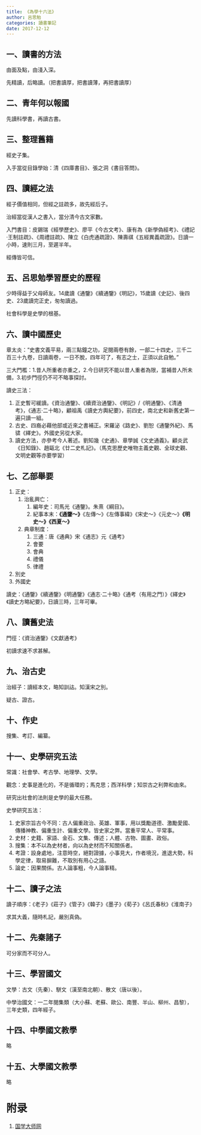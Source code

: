 ```yaml
---
title: 《為學十六法》
author: 呂思勉
categories: 讀書筆記
date: 2017-12-12
---
```


## 一、讀書的方法

由面及點，由淺入深。

先精讀，后略讀。（把書讀厚，把書讀薄，再把書讀厚）

## 二、青年何以報國

先讀科學書，再讀古書。

## 三、整理舊籍

經史子集。

入手當從目錄學始：清《四庫書目》、張之洞《書目答問》。

## 四、讀經之法

經子價值相同，但經之註疏多，故先經后子。

治經當從漢人之書入，當分清今古文家數。

入門書目：皮錫瑞《經學歷史》、廖平《今古文考》、康有為《新學偽經考》、《禮記·王制註疏》、《周禮註疏》、陳立《白虎通疏證》、陳壽祺《五經異義疏證》。日讀一小時，速則三月，至遲半年。

經傳皆可信。

## 五、呂思勉學習歷史的歷程

少時得益于父母師友。14歲讀《通鑒》《續通鑒》《明記》，15歲讀《史記》、後四史、23歲讀完正史，匆匆讀過。

社會科學是史學的根基。

## 六、讀中國歷史

章太炎：“史書文義平易，兩三點鐘之功，足閱兩卷有餘，一部二十四史，三千二百三十九卷，日讀兩卷，一日不脫，四年可了，有志之士，正須以此自勉。”

三大門檻：1.昔人所重者亦重之，2.今日研究不能以昔人重者為限，當補昔人所未備，3.初步門徑仍不可不略事探討。

讀史三法：

1. 正史暫可緩讀。《資治通鑒》、《續資治通鑒》、《明記》/《明通鑒》、《清通考》，《通志·二十略》，顧祖禹《讀史方輿紀要》，前四史，南北史和新舊史第一遍只讀一組。
2. 古史、四裔必藉他部或近來之書補正。宋羅泌《路史》、劉恕《通鑒外紀》、馬骕《繹史》。外國史另從大家。
3. 讀史方法，亦參考今人著述。劉知幾《史通》、章學誠《文史通義》。顧炎武《日知錄》、趙甌北《廿二史札記》。（馬克思歷史唯物主義史觀、全球史觀、文明史觀等亦要學習）

## 七、乙部舉要
1. 正史：
    1. 治亂興亡：
        1. 編年史：司馬光《通鑒》。朱熹《綱目》。
        2. 紀事本末：**《通鑒～》**《左傳～》《左傳事緯》《宋史～》《元史～》**《明史～》《西夏～》**
    2. 典章制度：
        1. 三通：唐《通典》宋《通志》元《通考》
        2. 會要
        3. 會典
        4. 禮儀
        5. 律禮
2. 別史
3. 外國史

讀史：《通鑒》《續通鑒》《明通鑒》《通志·二十略》《通考（有用之門）》《繹史》《讀史方略紀要》，日讀三時，三年可畢。

## 八、讀舊史法

門徑：《資治通鑒》《文獻通考》

初讀求速不求甚解。

## 九、治古史

治經子：讀經本文，略知訓詁。知漢宋之別。

疑古、證古。

## 十、作史

搜集、考訂、編纂。

## 十一、史學研究五法

常識：社會學、考古學、地理學、文學。

觀念：史事是進化的，不是循環的；馬克思；西洋科學；知崇古之利弊和由來。

研究出社會的法則是史學的最大任務。

史學研究五法：

1. 史家宗旨古今不同：古人偏重政治、英雄、軍事，用以獎勵道德、激勵愛國、傳播神教、偏重生計、偏重文學。皆史家之弊。當重平常人、平常事。
2. 史材：史籍、家語、金石、文集、傳述；人體、古物、圖畫、政俗。
3. 搜集：本不以為史材者，向以為史材而不知關係者。
4. 考證：設身處地，注意時空，絕對證據，小事見大，作者境況，進退大勢，科學定律，取易摒難，不取別有用心之語。
5. 論史：因果關係。古人論事粗，今人論事精。

## 十二、讀子之法

讀子順序：《老子》《莊子》《管子》《韓子》《墨子》《荀子》《呂氏春秋》《淮南子》

求其大義，隨時札記，嚴別真偽。

## 十二、先秦諸子

可分家而不可分人。

## 十三、學習國文

文學：古文（先秦）、駢文（漢至南北朝）、散文（唐以後）。

中學治國文：一二年閱集類（大小蘇、老蘇、歐公、南豐、半山、柳州、昌黎），三年史類，四年經子。

## 十四、中學國文教學

略

## 十五、大學國文教學

略

# 附录

1. [国学大师网](http://www.guoxuedashi.com/)
